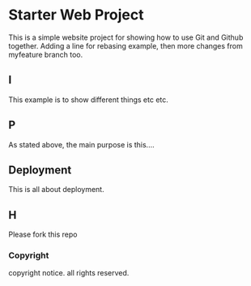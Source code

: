 # Starter Web Project

This is a simple website project for showing how to use Git and Github together. Adding a line for rebasing example, then more changes from myfeature branch too.

## I

This example is to show different things etc etc.

## P

As stated above, the main purpose is this....

## Deployment

This is all about deployment.

## H

Please fork this repo

### Copyright

copyright notice. all rights reserved.